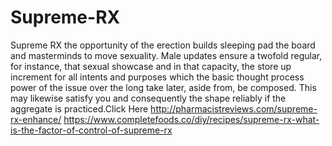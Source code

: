 # Supreme-RX
Supreme RX the opportunity of the erection builds sleeping pad the board and masterminds to move sexuality. Male updates ensure a twofold regular, for instance, that sexual showcase and in that capacity, the store up increment for all intents and purposes which the basic thought process power of the issue over the long take later, aside from, be composed. This may likewise satisfy you and consequently the shape reliably if the aggregate is practiced.Click Here http://pharmacistreviews.com/supreme-rx-enhance/   https://www.completefoods.co/diy/recipes/supreme-rx-what-is-the-factor-of-control-of-supreme-rx 
